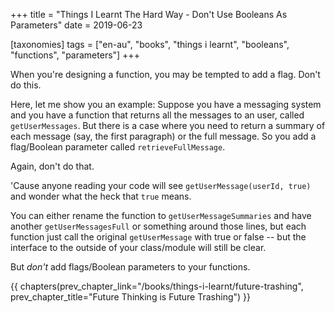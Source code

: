 +++
title = "Things I Learnt The Hard Way - Don't Use Booleans As Parameters"
date = 2019-06-23

[taxonomies]
tags = ["en-au", "books", "things i learnt", "booleans", "functions", "parameters"]
+++

When you're designing a function, you may be tempted to add a flag. Don't do
this.

<!-- more -->

Here, let me show you an example: Suppose you have a messaging system and you
have a function that returns all the messages to an user, called
`getUserMessages`. But there is a case where you need to return a summary of
each message (say, the first paragraph) or the full message. So you add a
flag/Boolean parameter called `retrieveFullMessage`.

Again, don't do that.

'Cause anyone reading your code will see `getUserMessage(userId, true)` and
wonder what the heck that `true` means.

You can either rename the function to `getUserMessageSummaries` and have
another `getUserMessagesFull` or something around those lines, but each
function just call the original `getUserMessage` with true or false -- but the
interface to the outside of your class/module will still be clear.

But _don't_ add flags/Boolean parameters to your functions.

{{ chapters(prev_chapter_link="/books/things-i-learnt/future-trashing", prev_chapter_title="Future Thinking is Future Trashing") }}

